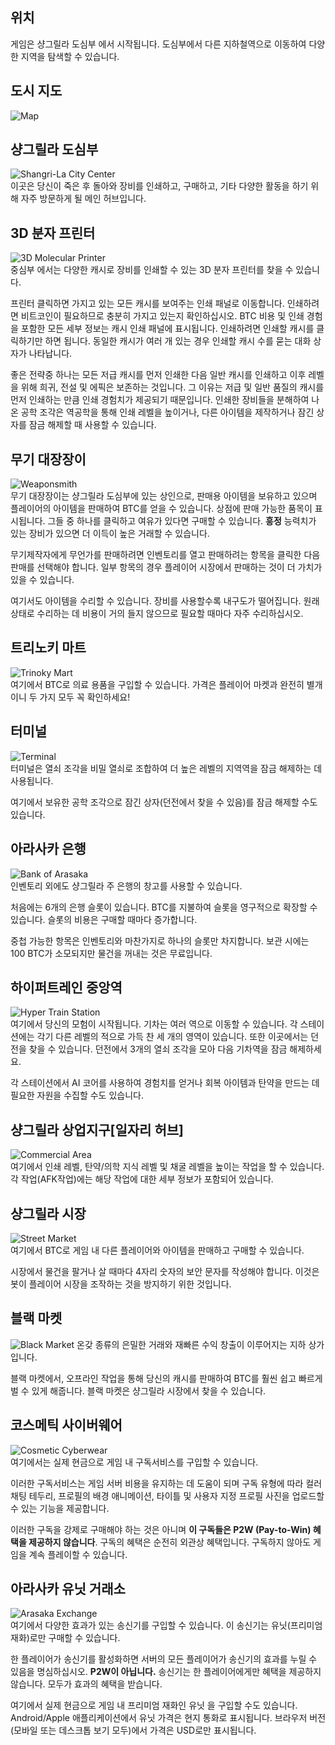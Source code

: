 ## 위치
게임은 샹그릴라 도심부 에서 시작됩니다. 도심부에서 다른 지하철역으로 이동하여 다양한 지역을 탐색할 수 있습니다.

## 도시 지도

![Map](/resources/mobile-tutorial/Map.png)

## 샹그릴라 도심부
![Shangri-La City Center](/resources/mobile-tutorial/Shangri-LaCityCenter.png)  
이곳은 당신이 죽은 후 돌아와 장비를 인쇄하고, 구매하고, 기타 다양한 활동을 하기 위해 자주 방문하게 될 메인 허브입니다.

## 3D 분자 프린터
![3D Molecular Printer](/resources/mobile-tutorial/Molecular3DPrinter.png)  
중심부 에서는 다양한 캐시로 장비를 인쇄할 수 있는 3D 분자 프린터를 찾을 수 있습니다.

프린터 클릭하면 가지고 있는 모든 캐시를 보여주는 인쇄 패널로 이동합니다.
인쇄하려면 비트코인이 필요하므로 충분히 가지고 있는지 확인하십시오. BTC 비용 및 인쇄 경험을 포함한 모든 세부 정보는 캐시 인쇄 패널에 표시됩니다.
인쇄하려면 인쇄할 캐시를 클릭하기만 하면 됩니다. 동일한 캐시가 여러 개 있는 경우 인쇄할 캐시 수를 묻는 대화 상자가 나타납니다.

좋은 전략중 하나는 모든 저급 캐시를 먼저 인쇄한 다음 일반 캐시를 인쇄하고 이후 레벨을 위해 희귀, 전설 및 에픽은 보존하는 것입니다. 그 이유는 저급 및 일반 품질의 캐시를 먼저 인쇄하는 만큼 인쇄 경험치가 제공되기 때문입니다. 인쇄한 장비들을 분해하여 나온 공학 조각은 역공학을 통해 인쇄 레벨을 높이거나, 다른 아이템을 제작하거나 잠긴 상자를 잠금 해제할 때 사용할 수 있습니다.

## 무기 대장장이
![Weaponsmith](/resources/mobile-tutorial/WeaponSmith.png)  
무기 대장장이는 샹그릴라 도심부에 있는 상인으로, 판매용 아이템을 보유하고 있으며 플레이어의 아이템을 판매하여 BTC를 얻을 수 있습니다. 상점에 판매 가능한 품목이 표시됩니다. 그들 중 하나를 클릭하고 여유가 있다면 구매할 수 있습니다.
**흥정** 능력치가 있는 장비가 있으면 더 이득이 높은 거래할 수 있습니다.

무기제작자에게 무언가를 판매하려면 인벤토리를 열고 판매하려는 항목을 클릭한 다음 판매를 선택해야 합니다. 일부 항목의 경우 플레이어 시장에서 판매하는 것이 더 가치가 있을 수 있습니다.

여기서도 아이템을 수리할 수 있습니다. 장비를 사용할수록 내구도가 떨어집니다. 원래 상태로 수리하는 데 비용이 거의 들지 않으므로 필요할 때마다 자주 수리하십시오.

## 트리노키 마트
![Trinoky Mart](/resources/mobile-tutorial/TrinokyMart.png)  
여기에서 BTC로 의료 용품을 구입할 수 있습니다. 가격은 플레이어 마켓과 완전히 별개이니 두 가지 모두 꼭 확인하세요!

## 터미널
![Terminal](/resources/mobile-tutorial/Terminal.png)  
터미널은 열쇠 조각을 비밀 열쇠로 조합하여 더 높은 레벨의 지역역을 잠금 해제하는 데 사용됩니다.

여기에서 보유한 공학 조각으로 잠긴 상자(던전에서 찾을 수 있음)를 잠금 해제할 수도 있습니다.

## 아라사카 은행
![Bank of Arasaka](/resources/mobile-tutorial/BankOfArasaka.png)  
인벤토리 외에도 샹그릴라 주 은행의 창고를 사용할 수 있습니다.

처음에는 6개의 은행 슬롯이 있습니다. BTC를 지불하여 슬롯을 영구적으로 확장할 수 있습니다. 슬롯의 비용은 구매할 때마다 증가합니다.

중첩 가능한 항목은 인벤토리와 마찬가지로 하나의 슬롯만 차지합니다. 보관 시에는 100 BTC가 소모되지만 물건을 꺼내는 것은 무료입니다.

## 하이퍼트레인 중앙역
![Hyper Train Station](/resources/mobile-tutorial/HyperTrainCentralStation.png)  
여기에서 당신의 모험이 시작됩니다. 기차는 여러 역으로 이동할 수 있습니다. 각 스테이션에는 각기 다른 레벨의 적으로 가득 찬 세 개의 영역이 있습니다. 또한 이곳에서는 던전을 찾을 수 있습니다. 던전에서 3개의 열쇠 조각을 모아 다음 기차역을 잠금 해제하세요.

각 스테이션에서 AI 코어를 사용하여 경험치를 얻거나 회복 아이템과 탄약을 만드는 데 필요한 자원을 수집할 수도 있습니다.

## 샹그릴라 상업지구[일자리 허브]
![Commercial Area](/resources/mobile-tutorial/Shangri-LaCommercialArea.png)  
여기에서 인쇄 레벨, 탄약/의학 지식 레벨 및 채굴 레벨을 높이는 작업을 할 수 있습니다. 각 작업(AFK작업)에는 해당 작업에 대한 세부 정보가 포함되어 있습니다.

## 샹그릴라 시장
![Street Market](/resources/mobile-tutorial/Shangri-LaMarketStreet.png)  
여기에서 BTC로 게임 내 다른 플레이어와 아이템을 판매하고 구매할 수 있습니다.

시장에서 물건을 팔거나 살 때마다 4자리 숫자의 보안 문자를 작성해야 합니다.
이것은 봇이 플레이어 시장을 조작하는 것을 방지하기 위한 것입니다.

## 블랙 마켓
![Black Market](/resources/mobile-tutorial/BlackMarket.png)
온갖 종류의 은밀한 거래와 재빠른 수익 창출이 이루어지는 지하 상가입니다.

블랙 마켓에서, 오프라인 작업을 통해 당신의 캐시를 판매하여 BTC를 훨씬 쉽고 빠르게 벌 수 있게 해줍니다.
블랙 마켓은 샹그릴라 시장에서 찾을 수 있습니다.


## 코스메틱 사이버웨어
![Cosmetic Cyberwear](/resources/mobile-tutorial/CosmeticCyberwear.png)  
여기에서는 실제 현금으로 게임 내 구독서비스를 구입할 수 있습니다.

이러한 구독서비스는 게임 서버 비용을 유지하는 데 도움이 되며 구독 유형에 따라 컬러 채팅 테두리, 프로필의 배경 애니메이션, 타이틀 및 사용자 지정 프로필 사진을 업로드할 수 있는 기능을 제공합니다.

이러한 구독을 강제로 구매해야 하는 것은 아니며 **이 구독들은 P2W (Pay-to-Win) 혜택을 제공하지 않습니다**.
구독의 혜택은 순전히 외관상 혜택입니다.
구독하지 않아도 게임을 계속 플레이할 수 있습니다.

## 아라사카 유닛 거래소
![Arasaka Exchange](/resources/mobile-tutorial/ArasakaUnitExchange.png)  
여기에서 다양한 효과가 있는 송신기를 구입할 수 있습니다. 이 송신기는 유닛(프리미엄 재화)로만 구매할 수 있습니다.

한 플레이어가 송신기를 활성화하면 서버의 모든 플레이어가 송신기의 효과를 누릴 수 있음을 명심하십시오.
**P2W이 아닙니다.**
송신기는 한 플레이어에게만 혜택을 제공하지 않습니다. 모두가 효과의 혜택을 받습니다.

여기에서 실제 현금으로 게임 내 프리미엄 재화인 유닛 을 구입할 수도 있습니다.
Android/Apple 애플리케이션에서 유닛 가격은 현지 통화로 표시됩니다.
브라우저 버전(모바일 또는 데스크톱 보기 모두)에서 가격은 USD로만 표시됩니다.
